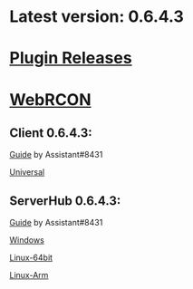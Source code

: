 # Latest version: 0.6.4.3
# [Plugin Releases](https://github.com/andruzzzhka/BeatSaberMultiplayer/releases/)
# [WebRCON](https://andruzzzhka.github.io/BeatSaberMultiplayer/)
## Client 0.6.4.3:
[Guide](https://bs.assistant.moe/Multiplayer/#Install) by Assistant#8431

[Universal](https://github.com/andruzzzhka/BeatSaberMultiplayer/releases/download/0.6.4.3/BeatSaberMultiplayer.zip)



## ServerHub 0.6.4.3:
[Guide](https://bs.assistant.moe/Multiplayer/#Hub) by Assistant#8431

[Windows](https://github.com/andruzzzhka/BeatSaberMultiplayer/releases/download/0.6.4.3/ServerHub_win-64.zip)

[Linux-64bit](https://github.com/andruzzzhka/BeatSaberMultiplayer/releases/download/0.6.4.3/ServerHub_linux-64.zip)

[Linux-Arm](https://github.com/andruzzzhka/BeatSaberMultiplayer/releases/download/0.6.4.3/ServerHub_linux-arm.zip)

